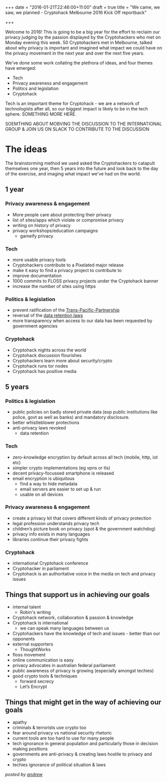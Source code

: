 +++
date = "2016-01-21T22:46:00+11:00"
draft = true
title = "We came, we saw, we planned - Cryptohack Melbourne 2016 Kick Off reportback"

+++

Welcome to 2016! This is going to be a big year for the effort to reclaim our privacy judging by the passion displayed by the Cryptohackers who met on Monday evening this week. 50 Cryptohackers met in Melbourne, talked about why privacy is important and imagined what impact we could have on the privacy movement in the next year and over the next five years.

We've done some work collating the plethora of ideas, and four themes have emerged:

- Tech
- Privacy awareness and engagement
- Politics and legislation
- Cryptohack

Tech is an important theme for Cryptohack - we are a network of technologists after all, so our biggest impact is likely to be in the tech sphere. SOMETHING MORE HERE. 

SOEMTHING ABOUT MOBVING THE DISCUSSION TO THE INTERNATIONAL GROUP & JOIN US ON SLACK TO CONTRIBUTE TO THE DISCUSSION

# The ideas

The brainstorming method we used asked the Cryptohackers to catapult themselves one year, then 5 years into the future and look back to the day of the exercise, and imaging what impact we've had on the world.

## 1 year

### Privacy awareness & engagement

- More people care about protecting their privacy
- list of sites/apps which violate or compromise privacy
- writing on history of privacy
- privacy workshops/education campaigns
    - gameify privacy

### Tech

- more usable privacy tools
- Cryptohackers contribute to a Pixelated major release
- make it easy to find a privacy project to contribute to
- improve documentation
- 1000 commits to FLOSS privacy projects under the Cryptohack banner
- increase the number of sites using https

### Politics & legislation

- prevent ratification of the [Trans-Pacific-Partnership](http://aftinet.org.au/cms/trans-pacific-partnership-agreement)
- reversal of the [data retention laws](https://robindoherty.com/2015/10/07/your-digital-privacy-ends-this-time-next-week.html)
- more transparency when access to our data has been requested by government agencies

### Cryptohack

- Cryptohack nights across the world
- Cryptohack discussion flourishes
- Cryptohackers learn more about security/crypto
- Cryptohack runs tor nodes
- Cryptohack has positive media

## 5 years

### Politics & legislation

- public policies on badly stored private data (esp public institutions like police, govt as well as banks) and mandatory disclosure.
- better whistleblower protections
- anti-privacy laws revoked
    - data retention

### Tech

- zero-knowledge encryption by default across all tech (mobile, http, iot etc)
- simpler crypto implementations (eg vpns or tls)
- decent privacy-focussed smartphone is released
- email encryption is ubiquitous
    - find a way to hide metadata
    - email servers are easier to set up & run
    - usable on all devices

### Privacy awareness & engagement

- create a privacy kit that covers different kinds of privacy protection
- legal profession understands privacy tech
- children’s picture book on privacy (spot & the government watchdog)
- privacy info exists in many languages
- libraries continue their privacy fights

### Cryptohack

- international Cryptohack conference
- Cryptohacker in parliament
- Cryptohack is an authoritative voice in the media on tech and privacy issues

## Things that support us in achieving our goals

- internal talent
    - Robin's writing
- Cryptohack network, collaboration & passion & knowledge
- Cryptohack is international
    - we can speak many languages between us
- Cryptohackers have the knowledge of tech and issues - better than our opponents
- external supporters
    - ThoughtWorks
- floss movement
- online communication is easy
- privacy advocates in australian federal parliament
- public awareness of privacy is growing (especially amongst techies)
- good crypto tools & techniques
    - forward secrecy
    - Let’s Encrypt

## Things that might get in the way of achieving our goals

- apathy
- criminals & terrorists use crypto too
- fear around privacy vs national security rhetoric
- current tools are too hard to use for many people
- tech ignorance in general population and particularly those in decision making positions
- governments are anti-privacy & creating laws hostile to privacy and crypto
- techies ignorance of political situation & laws

*posted by [andrew](https://twitter.com/whereismytaco)*
